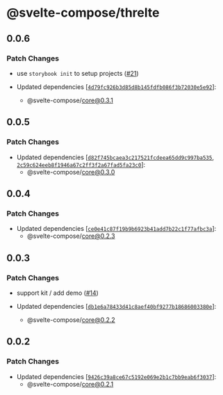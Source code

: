 # @svelte-compose/threlte

## 0.0.6

### Patch Changes

- use `storybook init` to setup projects ([#21](https://github.com/svelte-compose/svelte-compose/pull/21))

- Updated dependencies [[`4d79fc926b3d85d8b145fdfb086f3b72030e5e92`](https://github.com/svelte-compose/svelte-compose/commit/4d79fc926b3d85d8b145fdfb086f3b72030e5e92)]:
  - @svelte-compose/core@0.3.1

## 0.0.5

### Patch Changes

- Updated dependencies [[`d82f745bcaea3c217521fcdeea65dd9c997ba535`](https://github.com/svelte-compose/svelte-compose/commit/d82f745bcaea3c217521fcdeea65dd9c997ba535), [`2c59c624eeb8f1946a67c2ff3f2a67fad5fa23c0`](https://github.com/svelte-compose/svelte-compose/commit/2c59c624eeb8f1946a67c2ff3f2a67fad5fa23c0)]:
  - @svelte-compose/core@0.3.0

## 0.0.4

### Patch Changes

- Updated dependencies [[`ce0e41c87f19b9b6923b41add7b22c1f77afbc3a`](https://github.com/svelte-compose/svelte-compose/commit/ce0e41c87f19b9b6923b41add7b22c1f77afbc3a)]:
  - @svelte-compose/core@0.2.3

## 0.0.3

### Patch Changes

- support kit / add demo ([#14](https://github.com/svelte-compose/svelte-compose/pull/14))

- Updated dependencies [[`db1e6a78433d41c8aef40bf9277b18686003380e`](https://github.com/svelte-compose/svelte-compose/commit/db1e6a78433d41c8aef40bf9277b18686003380e)]:
  - @svelte-compose/core@0.2.2

## 0.0.2

### Patch Changes

- Updated dependencies [[`9426c39a8ce67c5192e069e2b1c7bb9eab6f3037`](https://github.com/svelte-compose/svelte-compose/commit/9426c39a8ce67c5192e069e2b1c7bb9eab6f3037)]:
  - @svelte-compose/core@0.2.1
